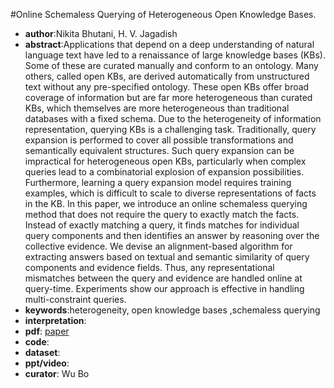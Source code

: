 #Online Schemaless Querying of Heterogeneous Open Knowledge Bases.
- **author**:Nikita Bhutani, H. V. Jagadish  
- **abstract**:Applications that depend on a deep understanding of natural language text have led to a renaissance of large knowledge bases (KBs). Some of these are curated manually and conform to an ontology. Many others, called open KBs, are derived automatically from unstructured text without any pre-specified ontology. These open KBs offer broad coverage of information but are far more heterogeneous than curated KBs, which themselves are more heterogeneous than traditional databases with a fixed schema. Due to the heterogeneity of information representation, querying KBs is a challenging task. Traditionally, query expansion is performed to cover all possible transformations and semantically equivalent structures. Such query expansion can be impractical for heterogeneous open KBs, particularly when complex queries lead to a combinatorial explosion of expansion possibilities. Furthermore, learning a query expansion model requires training examples, which is difficult to scale to diverse representations of facts in the KB. In this paper, we introduce an online schemaless querying method that does not require the query to exactly match the facts. Instead of exactly matching a query, it finds matches for individual query components and then identifies an answer by reasoning over the collective evidence. We devise an alignment-based algorithm for extracting answers based on textual and semantic similarity of query components and evidence fields. Thus, any representational mismatches between the query and evidence are handled online at query-time. Experiments show our approach is effective in handling multi-constraint queries.
- **keywords**:heterogeneity, open knowledge bases ,schemaless querying
- **interpretation**:
- **pdf**: [paper](https://dl.acm.org/doi/pdf/10.1145/3357384.3357874)
- **code**: 
- **dataset**: 
- **ppt/video**:
- **curator**: Wu Bo